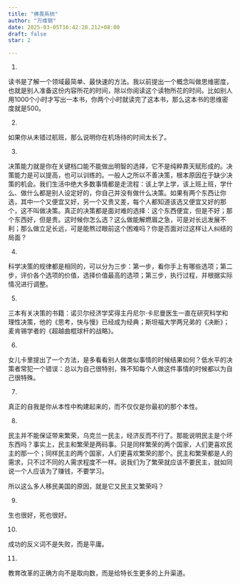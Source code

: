 ```yaml
---
title: "佛畏系统"
author: "万维钢"
date: 2025-03-05T16:42:28.212+08:00
draft: false
star: 2

---
```

1.
读书是了解一个领域最简单、最快速的方法。我以前提出一个概念叫做思维密度，也就是别人准备这份内容所花的时间，除以你阅读这个读物所花的时间。比如别人用1000个小时才写出一本书，你两个小时就读完了这本书，那么这本书的思维密度就是500。

2.
如果你从未错过航班，那么说明你在机场待的时间太长了。

3.
决策能力就是你在关键档口能不能做出明智的选择，它不是纯粹靠天赋形成的。决策能力是可以提高，也可以训练的。一般人之所以不善决策，根本原因在于缺少决策的机会。我们生活中绝大多数事情都是走流程：该上学上学，该上班上班，学什么、做什么都是别人设定好的，你自己并没有做什么决策。如果有两个东西让你选，其中一个又便宜又好，另一个又贵又差，每个人都知道该选又便宜又好的那个，这不叫做决策。真正的决策都是面对难的选择：这个东西便宜，但是不好；那个东西好，但是贵。这时候你怎么选？这么做能解燃眉之急，可是对长远发展不利；那么做立足长远，可是能熬过眼前这个困难吗？你是否面对过这样让人纠结的局面？

4.
科学决策的规律都是相同的，可以分为三步：第一步，看你手上有哪些选项；第二步，评价各个选项的价值，选择价值最高的选项；第三步，执行过程，并根据实际情况进行调整。

5.
三本有关决策的书籍：诺贝尔经济学奖得主丹尼尔·卡尼曼医生一直在研究科学和理性决策，他的《思考，快与慢》已经成为经典；斯坦福大学两兄弟的《决断》；麦肯锡学者的《超越曲棍球杆的战略》。

6.
女儿卡里提出了一个方法，是多看看别人做类似事情的时候结果如何？低水平的决策者常犯一个错误：总以为自己很特别，殊不知每个人做这件事情的时候都以为自己很特殊。

7.
真正的自我是你从本性中构建起来的，而不仅仅是你最初的那个本性。

8.
民主并不能保证带来繁荣，乌克兰一民主，经济反而不行了。那能说明民主是个坏东西吗？事实上，民主和繁荣是两码事。只是同样繁荣的两个国家，人们更喜欢民主的那一个；同样民主的两个国家，人们更喜欢繁荣的那个。民主和繁荣都是人的需求，只不过不同的人需求程度不一样。说我们为了繁荣就应该不要民主，就如同说一个人应该为了赚钱，不要学习。

所以这么多人移民美国的原因，就是它又民主又繁荣吗？

9.
生也很好，死也很好。

10.
成功的反义词不是失败，而是平庸。

11.
教育改革的正确方向不是取向数，而是给特长生更多的上升渠道。
